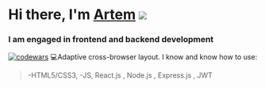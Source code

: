 # Hi there, I'm [Artem](https://github.com/temaweb10) ![](https://github.com/blackcater/blackcater/raw/main/images/Hi.gif) 

### I am engaged in frontend and backend development
[![codewars](https://www.codewars.com/users/username/badges/small)](https://www.codewars.com/users/temaweb10) 
💻Adaptive cross-browser layout. I know and know how to use:

> -HTML5/CSS3,
> -JS, React.js , Node.js , Express.js , JWT


